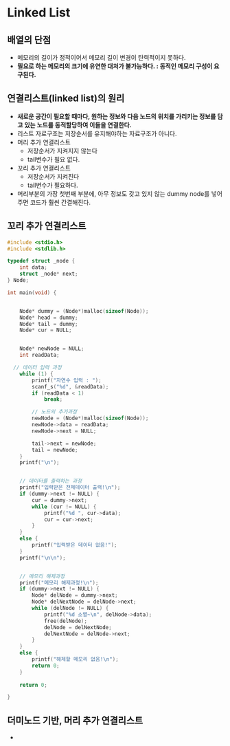 # Linked List

## 배열의 단점
  - 메모리의 길이가 정적이어서 메모리 길이 변경이 탄력적이지 못하다.
  - **필요로 하는 메모리의 크기에 유연한 대처가 불가능하다. : 동적인 메모리 구성이 요구된다.**
  
## 연결리스트(linked list)의 원리
  - **새로운 공간이 필요할 때마다, 원하는 정보와 다음 노드의 위치를 가리키는 정보를 담고 있는 노드를 동적할당하여 이들을 연결한다.**
  - 리스트 자료구조는 저장순서를 유지해야하는 자료구조가 아니다.
  - 머리 추가 연결리스트
    - 저장순서가 지켜지지 않는다
    - tail변수가 필요 없다.
  - 꼬리 추가 연결리스트
    - 저장순서가 지켜진다
    - tail변수가 필요하다.
  - 머리부분의 가장 첫번째 부분에, 아무 정보도 갖고 있지 않는 dummy node를 넣어주면 코드가 훨씬 간결해진다.
  
## 꼬리 추가 연결리스트

```cpp
#include <stdio.h>
#include <stdlib.h>

typedef struct _node {
	int data;
	struct _node* next;
} Node;

int main(void) {


	Node* dummy = (Node*)malloc(sizeof(Node));
	Node* head = dummy;
	Node* tail = dummy;
	Node* cur = NULL;


	Node* newNode = NULL;
	int readData;

  // 데이터 입력 과정
	while (1) {
		printf("자연수 입력 : ");
		scanf_s("%d", &readData);
		if (readData < 1)
			break;

		// 노드의 추가과정
		newNode = (Node*)malloc(sizeof(Node));
		newNode->data = readData;
		newNode->next = NULL;

		tail->next = newNode;
		tail = newNode;
	}
	printf("\n");


	// 데이터를 출력하는 과정
	printf("입력받은 전체데이터 출력!\n");
	if (dummy->next != NULL) {
		cur = dummy->next;
		while (cur != NULL) {
			printf("%d ", cur->data);
			cur = cur->next;
		}
	}
	else {
		printf("입력받은 데이터 없음!");
	}
	printf("\n\n");


	// 메모리 해제과정
	printf("메모리 해제과정!\n");
	if (dummy->next != NULL) {
		Node* delNode = dummy->next;
		Node* delNextNode = delNode->next;
		while (delNode != NULL) {
			printf("%d 소멸~\n", delNode->data);
			free(delNode);
			delNode = delNextNode;
			delNextNode = delNode->next;
		}
	}
	else {
		printf("해제할 메모리 없음!\n");
		return 0;
	}
	
	return 0;

}
```

## 더미노드 기반, 머리 추가 연결리스트
  - 